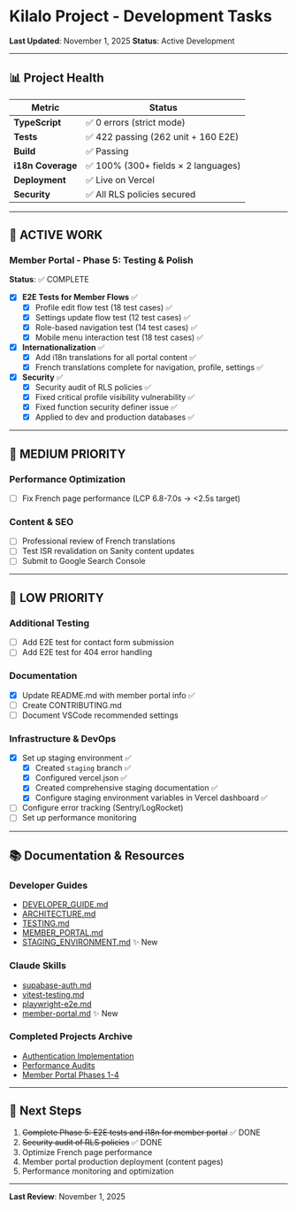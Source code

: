 # Kilalo Project - Development Tasks

**Last Updated**: November 1, 2025
**Status**: Active Development

---

## 📊 Project Health

| Metric            | Status                              |
| ----------------- | ----------------------------------- |
| **TypeScript**    | ✅ 0 errors (strict mode)           |
| **Tests**         | ✅ 422 passing (262 unit + 160 E2E) |
| **Build**         | ✅ Passing                          |
| **i18n Coverage** | ✅ 100% (300+ fields × 2 languages) |
| **Deployment**    | ✅ Live on Vercel                   |
| **Security**      | ✅ All RLS policies secured         |

---

## 🎯 ACTIVE WORK

### Member Portal - Phase 5: Testing & Polish

**Status**: ✅ COMPLETE

- [x] **E2E Tests for Member Flows** ✅
  - [x] Profile edit flow test (18 test cases) ✅
  - [x] Settings update flow test (12 test cases) ✅
  - [x] Role-based navigation test (14 test cases) ✅
  - [x] Mobile menu interaction test (18 test cases) ✅
- [x] **Internationalization** ✅
  - [x] Add i18n translations for all portal content ✅
  - [x] French translations complete for navigation, profile, settings ✅
- [x] **Security** ✅
  - [x] Security audit of RLS policies ✅
  - [x] Fixed critical profile visibility vulnerability ✅
  - [x] Fixed function security definer issue ✅
  - [x] Applied to dev and production databases ✅

---

## 📝 MEDIUM PRIORITY

### Performance Optimization

- [ ] Fix French page performance (LCP 6.8-7.0s → <2.5s target)

### Content & SEO

- [ ] Professional review of French translations
- [ ] Test ISR revalidation on Sanity content updates
- [ ] Submit to Google Search Console

---

## 🔧 LOW PRIORITY

### Additional Testing

- [ ] Add E2E test for contact form submission
- [ ] Add E2E test for 404 error handling

### Documentation

- [x] Update README.md with member portal info ✅
- [ ] Create CONTRIBUTING.md
- [ ] Document VSCode recommended settings

### Infrastructure & DevOps

- [x] Set up staging environment ✅
  - [x] Created `staging` branch ✅
  - [x] Configured vercel.json ✅
  - [x] Created comprehensive staging documentation ✅
  - [x] Configure staging environment variables in Vercel dashboard ✅
- [ ] Configure error tracking (Sentry/LogRocket)
- [ ] Set up performance monitoring

---

## 📚 Documentation & Resources

### Developer Guides

- [DEVELOPER_GUIDE.md](../DEVELOPER_GUIDE.md)
- [ARCHITECTURE.md](../docs/02-ARCHITECTURE.md)
- [TESTING.md](../docs/TESTING.md)
- [MEMBER_PORTAL.md](../docs/MEMBER_PORTAL.md)
- [STAGING_ENVIRONMENT.md](../docs/STAGING_ENVIRONMENT.md) ✨ New

### Claude Skills

- [supabase-auth.md](../.claude/skills/supabase-auth.md)
- [vitest-testing.md](../.claude/skills/vitest-testing.md)
- [playwright-e2e.md](../.claude/skills/playwright-e2e.md)
- [member-portal.md](../.claude/skills/member-portal.md) ✨ New

### Completed Projects Archive

- [Authentication Implementation](../docs/completed/AUTHENTICATION.md)
- [Performance Audits](../docs/completed/PERFORMANCE_AUDITS.md)
- [Member Portal Phases 1-4](../docs/completed/MEMBER_PORTAL_PHASES_1-4.md)

---

## 🚀 Next Steps

1. ~~Complete Phase 5: E2E tests and i18n for member portal~~ ✅ DONE
2. ~~Security audit of RLS policies~~ ✅ DONE
3. Optimize French page performance
4. Member portal production deployment (content pages)
5. Performance monitoring and optimization

---

**Last Review**: November 1, 2025
